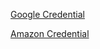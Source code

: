 [Google Credential](https://developers.google.com/identity/protocols/application-default-credentials)


[Amazon  Credential](https://docs.aws.amazon.com/sdk-for-go/v1/developer-guide/configuring-sdk.html)